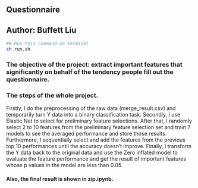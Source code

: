## Questionnaire
## Author: Buffett Liu

```bash
## Run this command on terminal
sh run.sh
```

### The objective of the project: extract important features that significantly on behalf of the tendency people fill out the questionnaire. 

### The steps of the whole project.
Firstly, I do the preprocessing of the raw data (merge_result.csv) and temporarily turn Y data into a binary classification task.
Secondly, I use Elastic Net to select for preliminary feature selections. After that, I randomly select 2 to 10 features from the preliminary feature selection set and train 7 models to see the averaged performance and store those results.
Furthermore, I sequentially select and add the features from the previous top 10 performances until the accuracy doesn’t improve. 
Finally, I transform the Y data back to the original data and use the Zero inflated model to evaluate the feature performance and get the result of important features whose p values in the model are less than 0.05.


#### Also, the final result is shown in zip.ipynb.